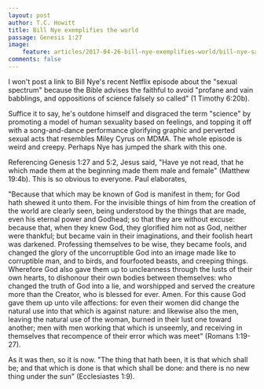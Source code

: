 ```yaml
---
layout: post
author: T.C. Howitt
title: Bill Nye exemplifies the world
passage: Genesis 1:27
image:
    feature: articles/2017-04-26-bill-nye-exemplifies-world/bill-nye-saves-world.jpg
comments: false
---
```


I won't post a link to Bill Nye's recent Netflix episode about the "sexual spectrum" because the Bible advises the faithful to avoid "profane and vain babblings, and oppositions of science falsely so called" (1 Timothy 6:20b).

Suffice it to say, he's outdone himself and disgraced the term "science" by promoting a model of human sexuality based on feelings, and topping it off with a song-and-dance performance glorifying graphic and perverted sexual acts that resembles Miley Cyrus on MDMA. The whole episode is weird and creepy. Perhaps Nye has jumped the shark with this one.

Referencing Genesis 1:27 and 5:2, Jesus said, "Have ye not read, that he which made them at the beginning made them male and female" (Matthew 19:4b). This is so obvious to everyone. Paul elaborates,

"Because that which may be known of God is manifest in them; for God hath shewed it unto them. For the invisible things of him from the creation of the world are clearly seen, being understood by the things that are made, even his eternal power and Godhead; so that they are without excuse: because that, when they knew God, they glorified him not as God, neither were thankful; but became vain in their imaginations, and their foolish heart was darkened. Professing themselves to be wise, they became fools, and changed the glory of the uncorruptible God into an image made like to corruptible man, and to birds, and fourfooted beasts, and creeping things. Wherefore God also gave them up to uncleanness through the lusts of their own hearts, to dishonour their own bodies between themselves: who changed the truth of God into a lie, and worshipped and served the creature more than the Creator, who is blessed for ever. Amen. For this cause God gave them up unto vile affections: for even their women did change the natural use into that which is against nature: and likewise also the men, leaving the natural use of the woman, burned in their lust one toward another; men with men working that which is unseemly, and receiving in themselves that recompence of their error which was meet" (Romans 1:19-27).

As it was then, so it is now. "The thing that hath been, it is that which shall be; and that which is done is that which shall be done: and there is no new thing under the sun" (Ecclesiastes 1:9).
